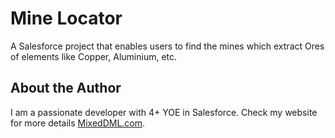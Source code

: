 # Mine Locator

A Salesforce project that enables users to find the mines which extract Ores of elements like Copper, Aluminium, etc.

## About the Author

I am a passionate developer with 4+ YOE in Salesforce. Check my website for more details [MixedDML.com](https://mixeddml.com/).

